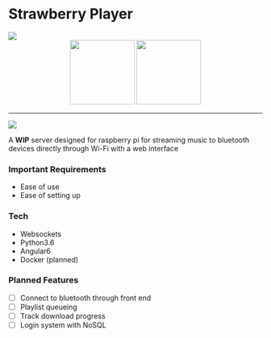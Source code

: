 # Strawberry Player

<img src="https://travis-ci.com/Xetera/StrawberryPlayer.svg?branch=master" align="center">
<div align="center">
  <img src="https://cdn.freebiesupply.com/logos/large/2x/angular-icon-logo-png-transparent.png" height="128">
  <img src="https://upload.wikimedia.org/wikipedia/commons/thumb/0/0a/Python.svg/2000px-Python.svg.png" height="128">
</div>
<hr>

<img src="https://i.imgur.com/NvxJiYJ.gif" align="center">

A **WIP** server designed for raspberry pi for streaming music to bluetooth devices directly through Wi-Fi with a web interface



### Important Requirements
* Ease of use
* Ease of setting up

### Tech
* Websockets
* Python3.6
* Angular6
* Docker (planned)

### Planned Features
- [ ] Connect to bluetooth through front end
- [ ] Playlist queueing
- [ ] Track download progress 
- [ ] Login system with NoSQL
